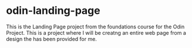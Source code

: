 # odin-landing-page
This is the Landing Page project from the foundations course for the Odin Project. This is a project where I will be creatng an entire web page from a design the has been provided for me. 